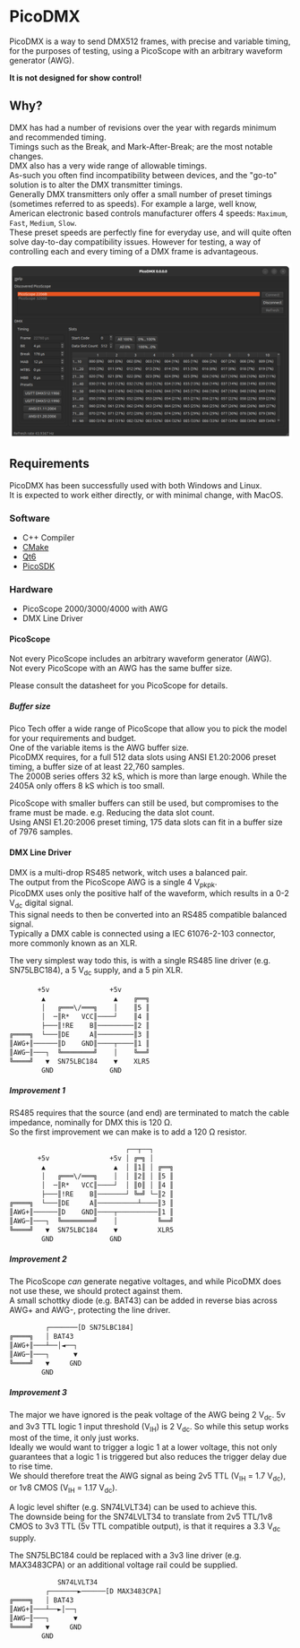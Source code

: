 # PicoDMX

PicoDMX is a way to send DMX512 frames, with precise and variable timing, for the purposes of testing, using a PicoScope with an arbitrary waveform generator (AWG).

**It is not designed for show control!**

## Why?

DMX has had a number of revisions over the year with regards minimum and recommended timing.\
Timings such as the Break, and Mark-After-Break; are the most notable changes.\
DMX also has a very wide range of allowable timings.\
As-such you often find incompatibility between devices, and the "go-to" solution is to alter the DMX transmitter timings.\
Generally DMX transmitters only offer a small number of preset timings (sometimes referred to as speeds). For example a large, well know, American electronic based controls manufacturer offers 4 speeds: `Maximum`, `Fast`, `Medium`, `Slow`.\
These preset speeds are perfectly fine for everyday use, and will quite often solve day-to-day compatibility issues. However for testing, a way of controlling each and every timing of a DMX frame is advantageous.

![Main Window](./docs/mainwindow00.png)

## Requirements

PicoDMX has been successfully used with both Windows and Linux.\
It is expected to work either directly, or with minimal change, with MacOS.

### Software

* C++ Compiler
* [CMake](cmake.org)
* [Qt6](qt.io)
* [PicoSDK](www.picotech.com)

### Hardware

* PicoScope 2000/3000/4000 with AWG
* DMX Line Driver

#### PicoScope

Not every PicoScope includes an arbitrary waveform generator (AWG).\
Not every PicoScope with an AWG has the same buffer size.

Please consult the datasheet for you PicoScope for details.

##### Buffer size

Pico Tech offer a wide range of PicoScope that allow you to pick the model for your requirements and budget.\
One of the variable items is the AWG buffer size.\
PicoDMX requires, for a full 512 data slots using ANSI E1.20:2006 preset timing, a buffer size of at least 22,760 samples.\
The 2000B series offers 32 kS, which is more than large enough. While the 2405A only offers 8 kS which is too small.

PicoScope with smaller buffers can still be used, but compromises to the frame must be made. e.g. Reducing the data slot count.\
Using ANSI E1.20:2006 preset timing, 175 data slots can fit in a buffer size of 7976 samples.

#### DMX Line Driver

DMX is a multi-drop RS485 network, witch uses a balanced pair.\
The output from the PicoScope AWG is a single 4 V<sub>pkpk</sub>.\
PicoDMX uses only the positive half of the waveform, which results in a 0-2 V<sub>dc</sub> digital signal.\
This signal needs to then be converted into an RS485 compatible balanced signal.\
Typically a DMX cable is connected using a IEC 61076-2-103 connector, more commonly known as an XLR.

The very simplest way todo this, is with a single RS485 line driver (e.g. SN75LBC184), a 5 V<sub>dc</sub> supply, and a 5 pin XLR.

```
       +5v               +5v
        ▲                 ▲    ╔══╗
        │   ╔═══\/═══╗    │    ║5 ║
        │  ─║R*   VCC║────┘    ║4 ║
        ├───║!RE    B║─────────║2 ║
╔════╗  └───║DE     A║─────────║3 ║
║AWG+║──────║D    GND║────┬────║1 ║
║AWG─║───┐  ╚════════╝    │    ╚══╝
╚════╝   ▼  SN75LBC184    ▼    XLR5
        GND              GND

```

##### Improvement 1

RS485 requires that the source (and end) are terminated to match the cable impedance, nominally for DMX this is 120 Ω.\
So the first improvement we can make is to add a 120 Ω resistor.

```
                             ┌──┬──┐
       +5v               +5v │ ╔═╗ │
        ▲                 ▲  │ ║1║ │ ╔══╗
        │   ╔═══\/═══╗    │  │ ║2║ │ ║5 ║
        │  ─║R*   VCC║────┘  │ ║0║ │ ║4 ║
        ├───║!RE    B║───────┘ ╚═╝ └─║2 ║
╔════╗  └───║DE     A║──────────┴────║3 ║
║AWG+║──────║D    GND║────┬──────────║1 ║
║AWG─║───┐  ╚════════╝    │          ╚══╝
╚════╝   ▼  SN75LBC184    ▼          XLR5
        GND              GND

```

##### Improvement 2

The PicoScope _can_ generate negative voltages, and while PicoDMX does not use these, we should protect against them.\
A small schottky diode (e.g. BAT43) can be added in reverse bias across AWG+ and AWG-, protecting the line driver.


```
         ┌───────[D SN75LBC184]
╔════╗   │ BAT43
║AWG+║───┴──│◄──┐
║AWG─║───┐      ▼
╚════╝   ▼     GND
        GND
```

##### Improvement 3

The major we have ignored is the peak voltage of the AWG being 2 V<sub>dc</sub>.
5v and 3v3 TTL logic 1 input threshold (V<sub>IH</sub>) is 2 V<sub>dc</sub>. So while this setup works most of the time, it only just works.\
Ideally we would want to trigger a logic 1 at a lower voltage, this not only guarantees that a logic 1 is triggered but also reduces the trigger delay due to rise time.\
We should therefore treat the AWG signal as being 2v5 TTL (V<sub>IH</sub> = 1.7 V<sub>dc</sub>), or 1v8 CMOS (V<sub>IH</sub> = 1.17 V<sub>dc</sub>).

A logic level shifter (e.g. SN74LVLT34) can be used to achieve this.\
The downside being for the SN74LVLT34 to translate from 2v5 TTL/1v8 CMOS to 3v3 TTL (5v TTL compatible output), is that it requires a 3.3 V<sub>dc</sub> supply.

The SN75LBC184 could be replaced with a 3v3 line driver (e.g. MAX3483CPA) or an additional voltage rail could be supplied.


```
            SN74LVLT34
         ┌───────►──────[D MAX3483CPA]
╔════╗   │ BAT43
║AWG+║───┴──►│──┐
║AWG─║───┐      ▼
╚════╝   ▼     GND
        GND
```
